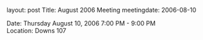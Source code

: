 layout: post
Title: August 2006 Meeting
meetingdate: 2006-08-10

Date: Thursday August 10, 2006 7:00 PM - 9:00 PM                                 
Location: Downs 107                                         

